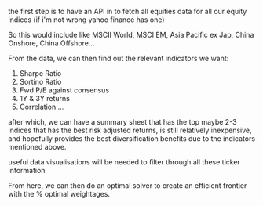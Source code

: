 the first step is to have an API in to fetch all equities data for all our equity indices (if i'm not wrong yahoo finance has one)

So this would include like MSCII World, MSCI EM, Asia Pacific ex Jap, China Onshore, China Offshore... 

From the  data, we can then find out the relevant indicators we want:
1) Sharpe Ratio
2) Sortino Ratio
3) Fwd P/E against consensus
4) 1Y & 3Y returns
5) Correlation
...

after which, we can have a summary sheet that has the top maybe 2-3 indices that has the best risk adjusted returns, is still relatively inexpensive, and hopefully provides the best diversification benefits due to the indicators mentioned above.

useful data visualisations will be needed to filter through all these ticker information
 
From here, we can then do an optimal solver to create an efficient frontier with the % optimal weightages.
